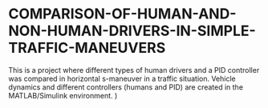 # COMPARISON-OF-HUMAN-AND-NON-HUMAN-DRIVERS-IN-SIMPLE-TRAFFIC-MANEUVERS
This is a project where different types of  human drivers and a PID controller was compared in horizontal s-maneuver in a traffic situation. Vehicle dynamics and different controllers (humans and PID) are created in the MATLAB/Simulink environment. )
